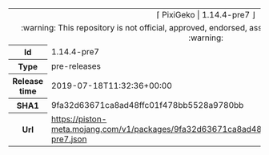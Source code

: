 <html><table>
<tr><td colspan="2" align="center"><img width="0" height="0"><br/>⌈ PixiGeko | 1.14.4-pre7 ⌋<br/><img width="0" height="0"></td></tr>
<tr><td colspan="2" align="center"><img width="0" height="0"><br/>
:warning: This repository is not official, approved, endorsed, associated or connected with Mojang :warning:
<br/><img width="0" height="0"></td></tr>
<tr><th>Id</th><td>1.14.4-pre7</td></tr>
<tr><th>Type</th><td>pre-releases</td></tr>
<tr><th>Release time</th><td>2019-07-18T11:32:36+00:00</td></tr>
<tr><th>SHA1</th><td>9fa32d63671ca8ad48ffc01f478bb5528a9780bb</td></tr>
<tr><th>Url</th><td><a href="https://piston-meta.mojang.com/v1/packages/9fa32d63671ca8ad48ffc01f478bb5528a9780bb/1.14.4-pre7.json">https://piston-meta.mojang.com/v1/packages/9fa32d63671ca8ad48ffc01f478bb5528a9780bb/1.14.4-pre7.json</a></td></tr>